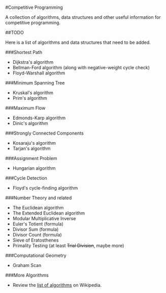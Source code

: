 #Competitive Programming

A collection of algorithms, data structures and other useful information for competitive programming.

##TODO

Here is a list of algorithms and data structures that need to be added.

###Shortest Path
- Dijkstra's algorithm
- Bellman-Ford algorithm (along with negative-weight cycle check)
- Floyd-Warshall algorithm

###Minimum Spanning Tree
- Kruskal's algorithm
- Prim's algorithm

###Maximum Flow
- Edmonds-Karp algorithm
- Dinic's algorithm

###Strongly Connected Components
- Kosaraju's algorithm
- Tarjan's algorithm

###Assignment Problem
- Hungarian algorithm

###Cycle Detection
- Floyd's cycle-finding algorithm

###Number Theory and related
- The Euclidean algorithm
- The Extended Euclidean algorithm
- Modular Multiplicative Inverse
- Euler's Totient (formula)
- Divisor Sum (formula)
- Divisor Count (formula)
- Sieve of Eratosthenes
- Primality Testing (at least <del>Trial Division</del>, maybe more)

###Computational Geometry
- Graham Scan

###More Algorithms
- Review the [list of algorithms](http://en.wikipedia.org/wiki/List_of_algorithms) on Wikipedia.
